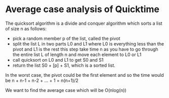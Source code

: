 # Average case analysis of Quicktime

The quicksort algorithm is a divide and conquer algorithm which sorts a list of size n as follows:
* pick a random member p of the list, called the pivot
* split the list L in two parts L0 and L1 where L0 is everything less than the pivot and L1 is the rest
  this step take time n as you have to go through the entire list L of length n and move each element to L0 or L1
* call quicksort on L0 and L1 to get S0 and S1
* return the list S0 + [p] + S1, which is a sorted list.

In the worst case, the pivot could be the first element and so the time would be n + n-1 + n-2 + ... + 1 = n(n+1)/2

We want to find the average case which will be O(nlog(n))
